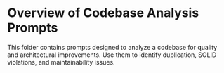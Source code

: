 # Overview of Codebase Analysis Prompts

This folder contains prompts designed to analyze a codebase for quality and architectural improvements. Use them to identify duplication, SOLID violations, and maintainability issues.
